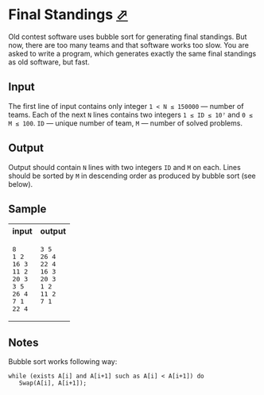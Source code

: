 # Final Standings [⬀](https://acm.timus.ru/problem.aspx?space=1&num=1100)

Old contest software uses bubble sort for generating final standings. But now, there are too many teams and that software works too slow. You are asked to write a program, which generates exactly the same final standings as old software, but fast.

## Input

The first line of input contains only integer `1 < N ≤ 150000` — number of teams. Each of the next `N` lines contains two integers `1 ≤ ID ≤ 10⁷` and `0 ≤ M ≤ 100`. `ID` — unique number of team, `M` — number of solved problems.

## Output

Output should contain `N` lines with two integers `ID` and `M` on each. Lines should be sorted by `M` in descending order as produced by bubble sort (see below).

## Sample

<table>
<tr>
<th>input</th>
<th>output</th>
</tr>
<tr>
<td style="vertical-align: top">
<pre>
8
1 2
16 3
11 2
20 3
3 5
26 4
7 1
22 4
</pre>
</td>
<td style="vertical-align: top">
<pre>
3 5
26 4
22 4
16 3
20 3
1 2
11 2
7 1
</pre>
</td>
</tr>
</table>

## Notes

Bubble sort works following way:

```
while (exists A[i] and A[i+1] such as A[i] < A[i+1]) do
   Swap(A[i], A[i+1]);
```
